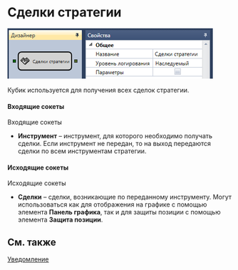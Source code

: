 # Сделки стратегии

![Designer The transaction strategy 00](../images/Designer_trades_strategy_00.png)

Кубик используется для получения всех сделок стратегии. 

#### Входящие сокеты

Входящие сокеты

- **Инструмент** – инструмент, для которого необходимо получать сделки. Если инструмент не передан, то на выход передаются сделки по всем инструментам стратегии.

#### Исходящие сокеты

Исходящие сокеты

- **Сделки** – сделки, возникающие по переданному инструменту. Могут использоваться как для отображения на графике с помощью элемента **Панель графика**, так и для защиты позиции с помощью элемента **Защита позиции**.

## См. также

[Уведомление](Designer_Notice.md)
